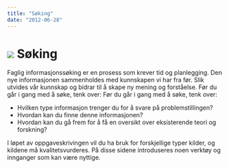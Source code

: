 ```yaml
---
title: "Søking"
date: "2012-06-28"
---
```


# ![](/images/illustrasjoner_sok_500x450.png) Søking

Faglig informasjonssøking er en prosess som krever tid og planlegging. Den nye informasjonen sammenholdes med kunnskapen vi har fra før. Slik utvides  vår kunnskap og bidrar til å skape ny mening og forståelse. Før du går i gang med å søke, tenk over:
Før du går i gang med å søke, tenk over:
*   Hvilken type informasjon trenger du for å svare på problemstillingen?
*	Hvordan kan du finne denne informasjonen?
*	Hvordan kan du gå frem for å få en oversikt over eksisterende teori og forskning?

I løpet av oppgaveskrivingen vil du ha bruk for forskjellige typer kilder, og kildene må kvalitetsvurderes. På disse sidene introduseres noen verktøy og innganger som kan være nyttige.

